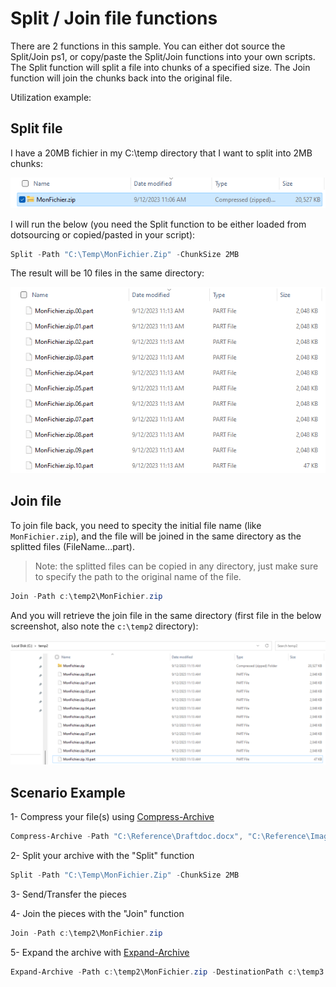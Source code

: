 # Split / Join file functions

There are 2 functions in this sample. You can either dot source the Split/Join ps1, or copy/paste the Split/Join functions into your own scripts.
The Split function will split a file into chunks of a specified size. The Join function will join the chunks back into the original file.

Utilization example:

## Split file

I have a 20MB fichier in my C:\temp directory that I want to split into 2MB chunks:

![Alt text](media/image.png)

I will run the below (you need the Split function to be either loaded from dotsourcing or copied/pasted in your script):

```powershell
Split -Path "C:\Temp\MonFichier.Zip" -ChunkSize 2MB
```

The result will be 10 files in the same directory:

![Alt text](media/image-1.png)

## Join file

To join file back, you need to specity the initial file name (like ```MonFichier.zip```), and the file will be joined in the same directory as the splitted files (FileName.<extention>.<Number>.part).

> Note: the splitted files can be copied in any directory, just make sure to specify the path to the original name of the file.

```powershell
Join -Path c:\temp2\MonFichier.zip
```

And you will retrieve the join file in the same directory (first file in the below screenshot, also note the ```c:\temp2``` directory):

![Alt text](media/image-2.png)

## Scenario Example

1- Compress your file(s) using [Compress-Archive](https://learn.microsoft.com/en-us/powershell/module/microsoft.powershell.archive/compress-archive?view=powershell-7.3)

```powershell
Compress-Archive -Path "C:\Reference\Draftdoc.docx", "C:\Reference\Images\*.vsd" -CompressionLevel "Fastest" -DestinationPath "C:\Temp\MonFichier.zip"
```

2- Split your archive with the "Split" function

```powershell
Split -Path "C:\Temp\MonFichier.Zip" -ChunkSize 2MB
```

3- Send/Transfer the pieces

4- Join the pieces with the "Join" function

```powershell
Join -Path c:\temp2\MonFichier.zip
```

5- Expand the archive with [Expand-Archive](https://learn.microsoft.com/en-us/powershell/module/microsoft.powershell.archive/expand-archive?view=powershell-7.3)

```powershell
Expand-Archive -Path c:\temp2\MonFichier.zip -DestinationPath c:\temp3
```
